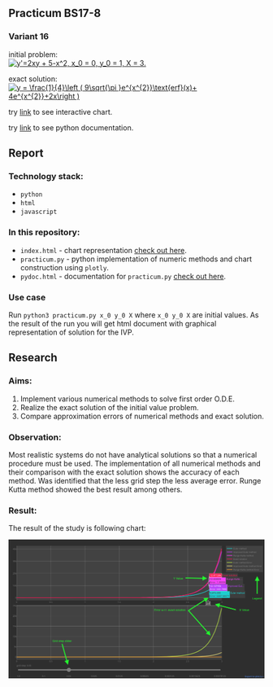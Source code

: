 ## Practicum BS17-8
### Variant 16

initial problem: <br/><a href="https://www.codecogs.com/eqnedit.php?latex=y'=2xy&space;&plus;&space;5-x^2,&space;x_0&space;=&space;0,&space;y_0&space;=&space;1,&space;X&space;=&space;3." target="_blank"><img src="https://latex.codecogs.com/gif.latex?y'=2xy&space;&plus;&space;5-x^2,&space;x_0&space;=&space;0,&space;y_0&space;=&space;1,&space;X&space;=&space;3." title="y'=2xy + 5-x^2, x_0 = 0, y_0 = 1, X = 3." /></a>

exact solution: <br/><a href="https://www.codecogs.com/eqnedit.php?latex=y&space;=&space;\frac{1}{4}\left&space;(&space;9\sqrt{\pi&space;}e^{x^{2}}\text{erf}(x)&plus;&space;4e^{x^{2}}&plus;2x\right&space;)" target="_blank"><img src="https://latex.codecogs.com/gif.latex?y&space;=&space;\frac{1}{4}\left&space;(&space;9\sqrt{\pi&space;}e^{x^{2}}\text{erf}(x)&plus;&space;4e^{x^{2}}&plus;2x\right&space;)" title="y = \frac{1}{4}\left ( 9\sqrt{\pi }e^{x^{2}}\text{erf}(x)+ 4e^{x^{2}}+2x\right )" /></a>

try [link](https://indionapolis.github.io/DE/) to see interactive chart.

try [link](https://indionapolis.github.io/DE/pydoc) to see python documentation.

## Report

### Technology stack:

* ```python```
* ```html```
* ```javascript```

### In this repository:

* ```index.html``` - chart representation [check out here](https://indionapolis.github.io/DE/).
* ```practicum.py``` - python implementation of numeric methods and chart construction using ```plotly```.
* ```pydoc.html``` - documentation for ```practicum.py``` [check out here](https://indionapolis.github.io/DE/pydoc).

### Use case

Run ```python3 practicum.py x_0 y_0 X``` where ```x_0 y_0 X``` are initial values. As the result of the run you will get html document with graphical representation of solution for the IVP.

## Research

### Aims:

1. Implement various numerical methods to solve first order O.D.E.
2. Realize the exact solution of the initial value problem.
3. Compare approximation errors of numerical methods and exact solution.

### Observation:

Most realistic systems do not have analytical solutions so that a numerical procedure must be used. The implementation of all numerical methods and their comparison with the exact solution shows the accuracy of each method. Was identified that the less grid step the less average error. Runge Kutta method showed the best result among others.


### Result:

The result of the study is following chart:

[![none](https://github.com/indionapolis/DE/blob/master/sample.png "clik me!")](https://indionapolis.github.io/DE/)
